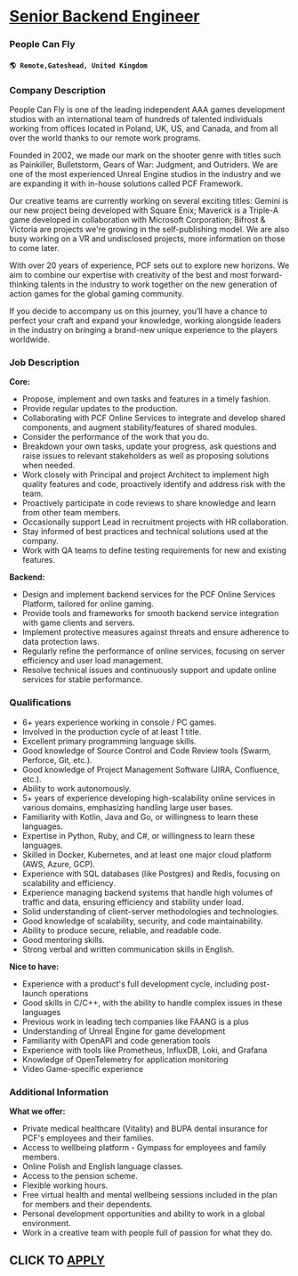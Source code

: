 # [Senior Backend Engineer](https://www.remotewlb.com/apply/senior-backend-engineer-105965)  
### People Can Fly  
#### `🌎 Remote,Gateshead, United Kingdom`  

### **Company Description**

People Can Fly is one of the leading independent AAA games development studios with an international team of hundreds of talented individuals working from offices located in Poland, UK, US, and Canada, and from all over the world thanks to our remote work programs.

Founded in 2002, we made our mark on the shooter genre with titles such as Painkiller, Bulletstorm, Gears of War: Judgment, and Outriders. We are one of the most experienced Unreal Engine studios in the industry and we are expanding it with in-house solutions called PCF Framework.

Our creative teams are currently working on several exciting titles: Gemini is our new project being developed with Square Enix; Maverick is a Triple-A game developed in collaboration with Microsoft Corporation; Bifrost & Victoria are projects we're growing in the self-publishing model. We are also busy working on a VR and undisclosed projects, more information on those to come later.

With over 20 years of experience, PCF sets out to explore new horizons. We aim to combine our expertise with creativity of the best and most forward-thinking talents in the industry to work together on the new generation of action games for the global gaming community.

If you decide to accompany us on this journey, you’ll have a chance to perfect your craft and expand your knowledge, working alongside leaders in the industry on bringing a brand-new unique experience to the players worldwide.

###  **Job Description**

 **Core:**

  * Propose, implement and own tasks and features in a timely fashion.
  * Provide regular updates to the production.
  * Collaborating with PCF Online Services to integrate and develop shared components, and augment stability/features of shared modules.
  * Consider the performance of the work that you do.
  * Breakdown your own tasks, update your progress, ask questions and raise issues to relevant stakeholders as well as proposing solutions when needed.
  * Work closely with Principal and project Architect to implement high quality features and code, proactively identify and address risk with the team.
  * Proactively participate in code reviews to share knowledge and learn from other team members.
  * Occasionally support Lead in recruitment projects with HR collaboration.
  * Stay informed of best practices and technical solutions used at the company.
  * Work with QA teams to define testing requirements for new and existing features.

 **Backend:**

  * Design and implement backend services for the PCF Online Services Platform, tailored for online gaming.
  * Provide tools and frameworks for smooth backend service integration with game clients and servers.
  * Implement protective measures against threats and ensure adherence to data protection laws.
  * Regularly refine the performance of online services, focusing on server efficiency and user load management.
  * Resolve technical issues and continuously support and update online services for stable performance.

###  **Qualifications**

  * 6+ years experience working in console / PC games.
  * Involved in the production cycle of at least 1 title.
  * Excellent primary programming language skills.
  * Good knowledge of Source Control and Code Review tools (Swarm, Perforce, Git, etc.).
  * Good knowledge of Project Management Software (JIRA, Confluence, etc.).
  * Ability to work autonomously.
  * 5+ years of experience developing high-scalability online services in various domains, emphasizing handling large user bases.
  * Familiarity with Kotlin, Java and Go, or willingness to learn these languages. 
  * Expertise in Python, Ruby, and C#, or willingness to learn these languages. 
  * Skilled in Docker, Kubernetes, and at least one major cloud platform (AWS, Azure, GCP).
  * Experience with SQL databases (like Postgres) and Redis, focusing on scalability and efficiency.
  * Experience managing backend systems that handle high volumes of traffic and data, ensuring efficiency and stability under load.
  * Solid understanding of client-server methodologies and technologies.
  * Good knowledge of scalability, security, and code maintainability.
  * Ability to produce secure, reliable, and readable code.
  * Good mentoring skills.
  * Strong verbal and written communication skills in English.

 **Nice to have:**

  * Experience with a product's full development cycle, including post-launch operations
  * Good skills in C/C++, with the ability to handle complex issues in these languages
  * Previous work in leading tech companies like FAANG is a plus
  * Understanding of Unreal Engine for game development
  * Familiarity with OpenAPI and code generation tools
  * Experience with tools like Prometheus, InfluxDB, Loki, and Grafana
  * Knowledge of OpenTelemetry for application monitoring
  * Video Game-specific experience

###  **Additional Information**

 **What we offer:**

  * Private medical healthcare (Vitality) and BUPA dental insurance for PCF's employees and their families.
  * Access to wellbeing platform - Gympass for employees and family members.
  * Online Polish and English language classes.
  * Access to the pension scheme.
  * Flexible working hours.
  * Free virtual health and mental wellbeing sessions included in the plan for members and their dependents.
  * Personal development opportunities and ability to work in a global environment.
  * Work in a creative team with people full of passion for what they do.

  
## CLICK TO [APPLY](https://www.remotewlb.com/apply/senior-backend-engineer-105965)

